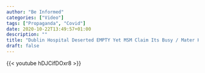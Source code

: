 ```yaml
---
author: "Be Informed"
categories: ["Video"]
tags: ["Propaganda", "Covid"]
date: 2020-10-22T13:49:57+01:00
description: ""
title: "Dublin Hospital Deserted EMPTY Yet MSM Claim Its Busy / Mater Hospita"
draft: false
---
```


{{< youtube hDJCifDOxr8 >}}

